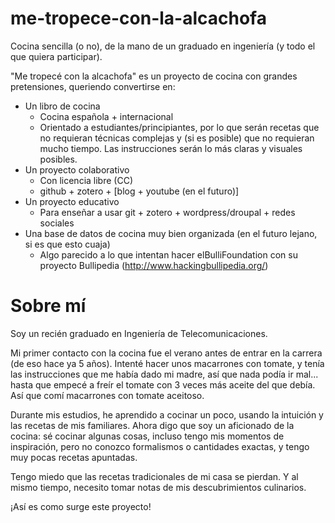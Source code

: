 # me-tropece-con-la-alcachofa
Cocina sencilla (o no), de la mano de un graduado en ingeniería (y todo el que quiera participar).


"Me tropecé con la alcachofa" es un proyecto de cocina con grandes pretensiones, queriendo convertirse en:

* Un libro de cocina
  - Cocina española + internacional
  - Orientado a estudiantes/principiantes, por lo que serán recetas que no requieran técnicas complejas y (si es posible) que no requieran mucho tiempo. Las instrucciones serán lo más claras y visuales posibles.
* Un proyecto colaborativo
  - Con licencia libre (CC)
  - github + zotero + [blog + youtube (en el futuro)]
* Un proyecto educativo
  - Para enseñar a usar git + zotero + wordpress/droupal + redes sociales
* Una base de datos de cocina muy bien organizada (en el futuro lejano, si es que esto cuaja)
  - Algo parecido a lo que intentan hacer elBulliFoundation con su proyecto Bullipedia (http://www.hackingbullipedia.org/)

Sobre mí
========

Soy un recién graduado en Ingeniería de Telecomunicaciones.

Mi primer contacto con la cocina fue el verano antes de entrar en la carrera (de eso hace ya 5 años). Intenté hacer unos macarrones con tomate, y tenía las instrucciones que me había dado mi madre, así que nada podía ir mal... hasta que empecé a freír el tomate con 3 veces más aceite del que debía. Así que comí macarrones con tomate aceitoso.

Durante mis estudios, he aprendido a cocinar un poco, usando la intuición y las recetas de mis familiares. Ahora digo que soy un aficionado de la cocina: sé cocinar algunas cosas, incluso tengo mis momentos de inspiración, pero no conozco formalismos o cantidades exactas, y tengo muy pocas recetas apuntadas.

Tengo miedo que las recetas tradicionales de mi casa se pierdan. Y al mismo tiempo, necesito tomar notas de mis descubrimientos culinarios.

¡Así es como surge este proyecto!

